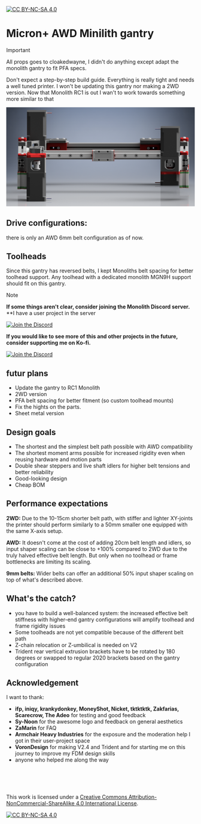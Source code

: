 [![CC BY-NC-SA 4.0][cc-by-nc-sa-shield]][cc-by-nc-sa]

# Micron+ AWD Minilith gantry
> [!IMPORTANT]
> All props goes to cloakedwayne, I didn't do anything except adapt the monolith gantry to fit PFA specs.
> 
> Don't expect a step-by-step build guide. Everything is really tight and needs a well tuned printer.
> I won't be updating this gantry nor making a 2WD version. Now that Monolith RC1 is out I wan't to work towards
> something more similar to that

![1](Images/Front_view.png)

## Drive configurations:
there is only an AWD 6mm belt configuration as of now.

## Toolheads
Since this gantry has reversed belts, I kept Monoliths belt spacing for better toolhead support.
Any toolhead with a dedicated monolith MGN9H support should fit on this gantry. 

> [!NOTE]
> **If some things aren't clear, consider joining the Monolith Discord server.**
> **I have a user project in the server
>
> [![Join the Discord](https://discord.com/api/guilds/1227971059764953230/widget.png?style=banner3)](https://discord.gg/JanBKxAzDz)
>
> **If you would like to see more of this and other projects in the future, consider supporting me on Ko-fi.**
>
> [![Join the Discord](https://github.com/CloakedWayne/Monolith_Gantry_V2-VT/blob/main/Images/kofi_short_button_white.png)](https://ko-fi.com/cloakedwayne)

## futur plans
- Update the gantry to RC1 Monolith
- 2WD version
- PFA belt spacing for better fitment (so custom toolhead mounts)
- Fix the hights on the parts.
- Sheet metal version

## Design goals
- The shortest and the simplest belt path possible with AWD compatibility
- The shortest moment arms possible for increased rigidity even when reusing hardware and motion parts
- Double shear steppers and live shaft idlers for higher belt tensions and better reliability
- Good-looking design
- Cheap BOM

## Performance expectations
**2WD:** Due to the 10-15cm shorter belt path, with stiffer and lighter XY-joints the printer should perform similarly to a 50mm smaller one equipped with the same X-axis setup.

**AWD:** It doesn't come at the cost of adding 20cm belt length and idlers, so input shaper scaling can be close to +100% compared to 2WD due to the truly halved effective belt length. But only when no toolhead or frame bottlenecks are limiting its scaling.

**9mm belts:** Wider belts can offer an additional 50% input shaper scaling on top of what's described above.

## What's the catch?
- you have to build a well-balanced system: the increased effective belt stiffness with higher-end gantry configurations will amplify toolhead and frame rigidity issues
- Some toolheads are not yet compatible because of the different belt path
- Z-chain relocation or Z-umbilical is needed on V2
- Trident rear vertical extrusion brackets have to be rotated by 180 degrees or swapped to regular 2020 brackets based on the gantry configuration

## Acknowledgement
I want to thank:

- **ifp, iniqy, krankydonkey, MoneyShot, Nicket, tktktktk, Zakfarias, Scarecrow, The Adeo** for testing and good feedback
- **Sy-Noon** for the awesome logo and feedback on general aesthetics
- **ZaMarin** for FAQ
- **Armchair Heavy Industries** for the exposure and the moderation help I got in their user-project space
- **VoronDesign** for making V2.4 and Trident and for starting me on this journey to improve my FDM design skills
- anyone who helped me along the way

<br/><br/><br/><br/>
This work is licensed under a
[Creative Commons Attribution-NonCommercial-ShareAlike 4.0 International License][cc-by-nc-sa].

[![CC BY-NC-SA 4.0][cc-by-nc-sa-image]][cc-by-nc-sa]

[cc-by-nc-sa]: http://creativecommons.org/licenses/by-nc-sa/4.0/
[cc-by-nc-sa-image]: https://licensebuttons.net/l/by-nc-sa/4.0/88x31.png
[cc-by-nc-sa-shield]: https://img.shields.io/badge/License-CC%20BY--NC--SA%204.0-lightgrey.svg

